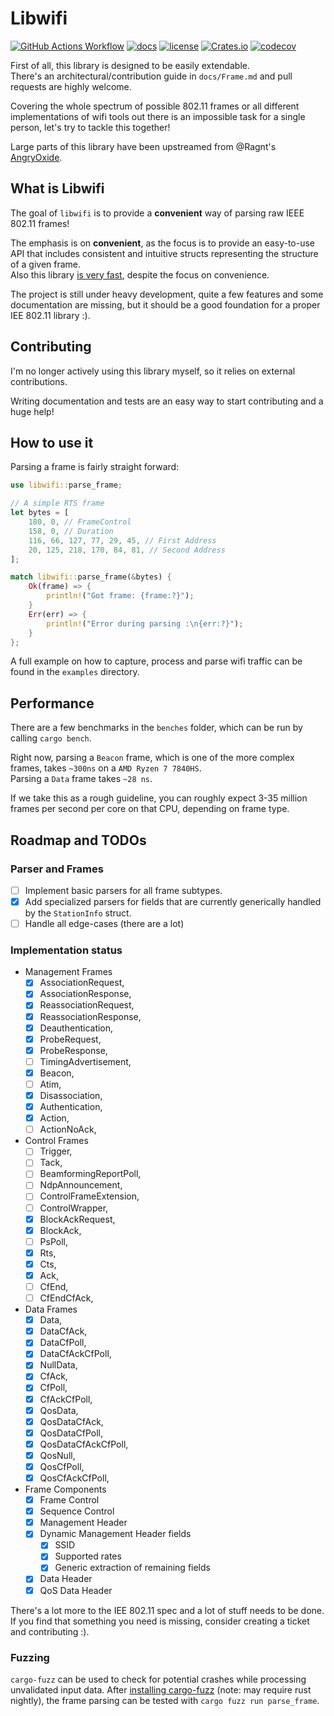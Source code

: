 # Libwifi

[![GitHub Actions Workflow](https://github.com/Nukesor/libwifi/workflows/Tests/badge.svg)](https://github.com/Nukesor/libwifi/actions)
[![docs](https://docs.rs/libwifi/badge.svg)](https://docs.rs/libwifi/)
[![license](http://img.shields.io/badge/license-MIT-blue.svg)](https://github.com/nukesor/libwifi/blob/main/LICENSE)
[![Crates.io](https://img.shields.io/crates/v/libwifi.svg)](https://crates.io/crates/libwifi)
[![codecov](https://codecov.io/gh/nukesor/libwifi/branch/main/graph/badge.svg)](https://codecov.io/gh/nukesor/libwifi)

First of all, this library is designed to be easily extendable. \
There's an architectural/contribution guide in `docs/Frame.md` and pull requests are highly welcome.

Covering the whole spectrum of possible 802.11 frames or all different implementations of wifi tools out there is an impossible task for a single person, let's try to tackle this together!

Large parts of this library have been upstreamed from @Ragnt's [AngryOxide](https://github.com/Ragnt/AngryOxide).

## What is Libwifi

The goal of `libwifi` is to provide a **convenient** way of parsing raw IEEE 802.11 frames!

The emphasis is on **convenient**, as the focus is to provide an easy-to-use API that includes consistent and intuitive structs representing the structure of a given frame. \
Also this library [is very fast](#performance), despite the focus on convenience.

The project is still under heavy development, quite a few features and some documentation are missing, but it should be a good foundation for a proper IEE 802.11 library :).

## Contributing

I'm no longer actively using this library myself, so it relies on external contributions.

Writing documentation and tests are an easy way to start contributing and a huge help!

## How to use it

Parsing a frame is fairly straight forward:

```rs
use libwifi::parse_frame;

// A simple RTS frame
let bytes = [
    180, 0, // FrameControl
    158, 0, // Duration
    116, 66, 127, 77, 29, 45, // First Address
    20, 125, 218, 170, 84, 81, // Second Address
];

match libwifi::parse_frame(&bytes) {
    Ok(frame) => {
        println!("Got frame: {frame:?}");
    }
    Err(err) => {
        println!("Error during parsing :\n{err:?}");
    }
};
```

A full example on how to capture, process and parse wifi traffic can be found in the `examples` directory.

## Performance

There are a few benchmarks in the `benches` folder, which can be run by calling `cargo bench`.

Right now, parsing a `Beacon` frame, which is one of the more complex frames, takes `~300ns` on a `AMD Ryzen 7 7840HS`. \
Parsing a `Data` frame takes `~28 ns`.

If we take this as a rough guideline, you can roughly expect 3-35 million frames per second per core on that CPU, depending on frame type.

## Roadmap and TODOs

### Parser and Frames

- [ ] Implement basic parsers for all frame subtypes.
- [x] Add specialized parsers for fields that are currently generically handled by the `StationInfo` struct.
- [ ] Handle all edge-cases (there are a lot)

### Implementation status

- Management Frames
  - [x] AssociationRequest,
  - [x] AssociationResponse,
  - [x] ReassociationRequest,
  - [x] ReassociationResponse,
  - [x] Deauthentication,
  - [x] ProbeRequest,
  - [x] ProbeResponse,
  - [ ] TimingAdvertisement,
  - [x] Beacon,
  - [ ] Atim,
  - [x] Disassociation,
  - [x] Authentication,
  - [x] Action,
  - [ ] ActionNoAck,
- Control Frames
  - [ ] Trigger,
  - [ ] Tack,
  - [ ] BeamformingReportPoll,
  - [ ] NdpAnnouncement,
  - [ ] ControlFrameExtension,
  - [ ] ControlWrapper,
  - [x] BlockAckRequest,
  - [x] BlockAck,
  - [ ] PsPoll,
  - [x] Rts,
  - [x] Cts,
  - [x] Ack,
  - [ ] CfEnd,
  - [ ] CfEndCfAck,
- Data Frames
  - [x] Data,
  - [x] DataCfAck,
  - [x] DataCfPoll,
  - [x] DataCfAckCfPoll,
  - [x] NullData,
  - [x] CfAck,
  - [x] CfPoll,
  - [x] CfAckCfPoll,
  - [x] QosData,
  - [x] QosDataCfAck,
  - [x] QosDataCfPoll,
  - [x] QosDataCfAckCfPoll,
  - [x] QosNull,
  - [x] QosCfPoll,
  - [x] QosCfAckCfPoll,
- Frame Components
  - [x] Frame Control
  - [x] Sequence Control
  - [x] Management Header
  - [x] Dynamic Management Header fields
    - [x] SSID
    - [x] Supported rates
    - [x] Generic extraction of remaining fields
  - [x] Data Header
  - [x] QoS Data Header

There's a lot more to the IEE 802.11 spec and a lot of stuff needs to be done. \
If you find that something you need is missing, consider creating a ticket and contributing :).

### Fuzzing

`cargo-fuzz` can be used to check for potential crashes while processing unvalidated input data. After [installing cargo-fuzz](https://github.com/rust-fuzz/cargo-fuzz) (note: may require rust nightly), the frame parsing can be tested with `cargo fuzz run parse_frame`.
